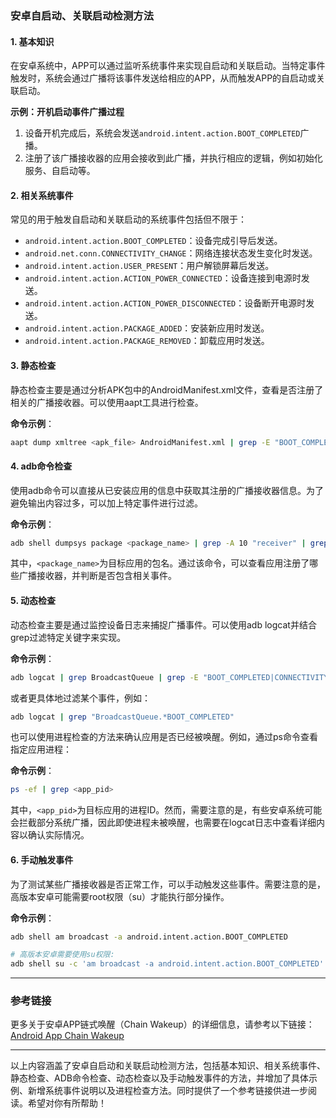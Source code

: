 ### 安卓自启动、关联启动检测方法

#### 1. 基本知识

在安卓系统中，APP可以通过监听系统事件来实现自启动和关联启动。当特定事件触发时，系统会通过广播将该事件发送给相应的APP，从而触发APP的自启动或关联启动。

**示例：开机启动事件广播过程**

1. 设备开机完成后，系统会发送`android.intent.action.BOOT_COMPLETED`广播。
2. 注册了该广播接收器的应用会接收到此广播，并执行相应的逻辑，例如初始化服务、自启动等。

#### 2. 相关系统事件

常见的用于触发自启动和关联启动的系统事件包括但不限于：

- `android.intent.action.BOOT_COMPLETED`：设备完成引导后发送。
- `android.net.conn.CONNECTIVITY_CHANGE`：网络连接状态发生变化时发送。
- `android.intent.action.USER_PRESENT`：用户解锁屏幕后发送。
- `android.intent.action.ACTION_POWER_CONNECTED`：设备连接到电源时发送。
- `android.intent.action.ACTION_POWER_DISCONNECTED`：设备断开电源时发送。
- `android.intent.action.PACKAGE_ADDED`：安装新应用时发送。
- `android.intent.action.PACKAGE_REMOVED`：卸载应用时发送。

#### 3. 静态检查

静态检查主要是通过分析APK包中的AndroidManifest.xml文件，查看是否注册了相关的广播接收器。可以使用aapt工具进行检查。

**命令示例**：

```bash
aapt dump xmltree <apk_file> AndroidManifest.xml | grep -E "BOOT_COMPLETED|CONNECTIVITY_CHANGE|USER_PRESENT|ACTION_POWER_CONNECTED|ACTION_POWER_DISCONNECTED|PACKAGE_ADDED|PACKAGE_REMOVED"
```

#### 4. adb命令检查

使用adb命令可以直接从已安装应用的信息中获取其注册的广播接收器信息。为了避免输出内容过多，可以加上特定事件进行过滤。

**命令示例**：

```bash
adb shell dumpsys package <package_name> | grep -A 10 "receiver" | grep -E "BOOT_COMPLETED|CONNECTIVITY_CHANGE|USER_PRESENT|ACTION_POWER_CONNECTED|ACTION_POWER_DISCONNECTED|PACKAGE_ADDED|PACKAGE_REMOVED"
```

其中，`<package_name>`为目标应用的包名。通过该命令，可以查看应用注册了哪些广播接收器，并判断是否包含相关事件。

#### 5. 动态检查

动态检查主要是通过监控设备日志来捕捉广播事件。可以使用adb logcat并结合grep过滤特定关键字来实现。

**命令示例**：

```bash
adb logcat | grep BroadcastQueue | grep -E "BOOT_COMPLETED|CONNECTIVITY_CHANGE|USER_PRESENT|ACTION_POWER_CONNECTED|ACTION_POWER_DISCONNECTED|PACKAGE_ADDED|PACKAGE_REMOVED"
```

或者更具体地过滤某个事件，例如：

```bash
adb logcat | grep "BroadcastQueue.*BOOT_COMPLETED"
```

也可以使用进程检查的方法来确认应用是否已经被唤醒。例如，通过ps命令查看指定应用进程：

**命令示例**：

```bash
ps -ef | grep <app_pid>
```

其中，`<app_pid>`为目标应用的进程ID。然而，需要注意的是，有些安卓系统可能会拦截部分系统广播，因此即使进程未被唤醒，也需要在logcat日志中查看详细内容以确认实际情况。

#### 6. 手动触发事件

为了测试某些广播接收器是否正常工作，可以手动触发这些事件。需要注意的是，高版本安卓可能需要root权限（su）才能执行部分操作。

**命令示例**：

```bash
adb shell am broadcast -a android.intent.action.BOOT_COMPLETED

# 高版本安卓需要使用su权限:
adb shell su -c 'am broadcast -a android.intent.action.BOOT_COMPLETED'
```

------

### 参考链接

更多关于安卓APP链式唤醒（Chain Wakeup）的详细信息，请参考以下链接：[Android App Chain Wakeup](https://androidperformance.com/2020/05/07/Android-App-Chain-Wakeup/)

------

以上内容涵盖了安卓自启动和关联启动检测方法，包括基本知识、相关系统事件、静态检查、ADB命令检查、动态检查以及手动触发事件的方法，并增加了具体示例、新增系统事件说明以及进程检查方法。同时提供了一个参考链接供进一步阅读。希望对你有所帮助！